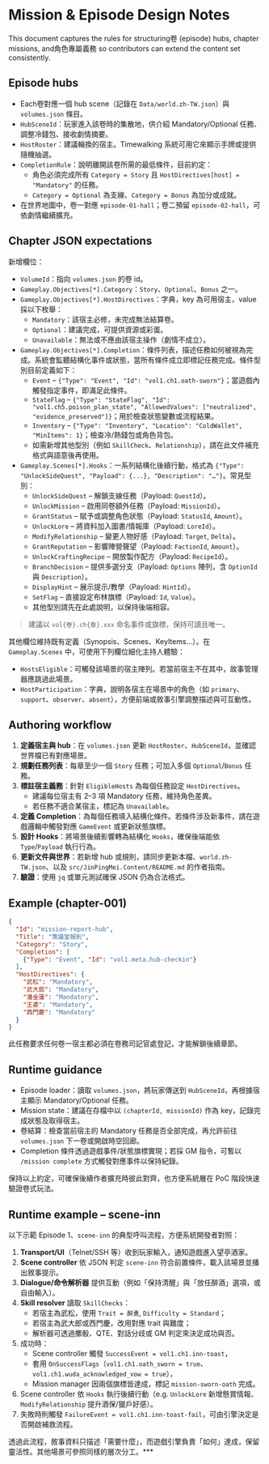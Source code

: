 # Mission & Episode Design Notes

This document captures the rules for structuring卷 (episode) hubs, chapter missions, and角色專屬義務 so contributors can extend the content set consistently.

## Episode hubs

- Each卷對應一個 hub scene（記錄在 `Data/world.zh-TW.json`）與 `volumes.json` 條目。
- `HubSceneId`：玩家進入該卷時的集散地，供介紹 Mandatory/Optional 任務、調整冷錢包、接收劇情摘要。
- `HostRoster`：建議輪換的宿主。Timewalking 系統可用它來顯示手牌或提供隨機抽選。
- `CompletionRule`：說明離開該卷所需的最低條件，目前約定：
  - 角色必須完成所有 `Category = Story` 且 `HostDirectives[host] = "Mandatory"` 的任務。
  - `Category = Optional` 為支線、`Category = Bonus` 為加分或成就。
- 在世界地圖中，卷一對應 `episode-01-hall`；卷二預留 `episode-02-hall`，可依劇情繼續擴充。

## Chapter JSON expectations

新增欄位：

- `VolumeId`：指向 `volumes.json` 的卷 id。
- `Gameplay.Objectives[*].Category`：`Story`、`Optional`、`Bonus` 之一。
- `Gameplay.Objectives[*].HostDirectives`：字典，key 為可用宿主，value 採以下枚舉：
  - `Mandatory`：該宿主必修，未完成無法結算卷。
  - `Optional`：建議完成，可提供資源或彩蛋。
  - `Unavailable`：無法或不應由該宿主操作（劇情不成立）。
- `Gameplay.Objectives[*].Completion`：條件列表，描述任務如何被視為完成。系統會監聽結構化事件或狀態，當所有條件成立即標記任務完成。條件型別目前定義如下：
  - `Event` – `{"Type": "Event", "Id": "vol1.ch1.oath-sworn"}`；當遊戲內觸發指定事件，即滿足此條件。
  - `StateFlag` – `{"Type": "StateFlag", "Id": "vol1.ch5.poison_plan_state", "AllowedValues": ["neutralized", "evidence_preserved"]}`；用於檢查狀態變數或流程結果。
  - `Inventory` – `{"Type": "Inventory", "Location": "ColdWallet", "MinItems": 1}`；檢查冷/熱錢包或角色背包。
  - 如需新增其他型別（例如 `SkillCheck`、`Relationship`），請在此文件補充格式與語意後再使用。
- `Gameplay.Scenes[*].Hooks`：一系列結構化後續行動，格式為 `{"Type": "UnlockSideQuest", "Payload": {...}, "Description": "…"}`。常見型別：
  - `UnlockSideQuest` – 解鎖支線任務（Payload: `QuestId`）。
  - `UnlockMission` – 啟用同卷額外任務（Payload: `MissionId`）。
  - `GrantStatus` – 賦予或調整角色狀態（Payload: `StatusId`, `Amount`）。
  - `UnlockLore` – 將資料加入圖書/情報庫（Payload: `LoreId`）。
  - `ModifyRelationship` – 變更人物好感（Payload: `Target`, `Delta`）。
  - `GrantReputation` – 影響陣營聲望（Payload: `FactionId`, `Amount`）。
  - `UnlockCraftingRecipe` – 開放製作配方（Payload: `RecipeId`）。
  - `BranchDecision` – 提供多選分支（Payload: `Options` 陣列，含 `OptionId` 與 `Description`）。
  - `DisplayHint` – 展示提示/教學（Payload: `HintId`）。
  - `SetFlag` – 直接設定布林旗標（Payload: `Id`, `Value`）。
  - 其他型別請先在此處說明，以保持後端相容。

> 建議以 `vol{卷}.ch{章}.xxx` 命名事件或旗標，保持可讀且唯一。

其他欄位維持既有定義（Synopsis、Scenes、KeyItems…）。在 `Gameplay.Scenes` 中，可使用下列欄位細化主持人體驗：

- `HostsEligible`：可觸發該場景的宿主陣列。若當前宿主不在其中，故事管理器應跳過此場景。
- `HostParticipation`：字典，說明各宿主在場景中的角色（如 `primary`、`support`、`observer`、`absent`），方便前端或敘事引擎調整描述與可互動性。

## Authoring workflow

1. **定義宿主與 hub**：在 `volumes.json` 更新 `HostRoster`、`HubSceneId`，並確認世界檔已有對應場景。
2. **規劃任務列表**：每章至少一個 `Story` 任務；可加入多個 `Optional`/`Bonus` 任務。
3. **標註宿主義務**：針對 `EligibleHosts` 為每個任務設定 `HostDirectives`。
   - 建議每位宿主有 2–3 項 Mandatory 任務，維持角色差異。
   - 若任務不適合某宿主，標記為 `Unavailable`。
4. **定義 Completion**：為每個任務填入結構化條件。若條件涉及新事件，請在遊戲邏輯中觸發對應 `GameEvent` 或更新狀態旗標。
5. **設計 Hooks**：將場景後續影響轉為結構化 `Hooks`，確保後端能依 `Type`/`Payload` 執行行為。
6. **更新文件與世界**：若新增 hub 或規則，請同步更新本檔、`world.zh-TW.json`、以及 `src/JinPingMei.Content/README.md` 的作者指南。
7. **驗證**：使用 `jq` 或單元測試確保 JSON 仍為合法格式。

## Example (chapter-001)

```json
{
  "Id": "mission-report-hub",
  "Title": "策議堂報到",
  "Category": "Story",
  "Completion": [
    {"Type": "Event", "Id": "vol1.meta.hub-checkin"}
  ],
  "HostDirectives": {
    "武松": "Mandatory",
    "武大郎": "Mandatory",
    "潘金蓮": "Mandatory",
    "王婆": "Mandatory",
    "西門慶": "Mandatory"
  }
}
```

此任務要求任何卷一宿主都必須在卷務司記官處登記，才能解鎖後續章節。

## Runtime guidance

- Episode loader：讀取 `volumes.json`，將玩家傳送到 `HubSceneId`，再根據宿主顯示 Mandatory/Optional 任務。
- Mission state：建議在存檔中以 `(chapterId, missionId)` 作為 key，記錄完成狀態及取得宿主。
- 卷結算：檢查當前宿主的 Mandatory 任務是否全部完成，再允許前往 `volumes.json` 下一卷或開啟時空回廊。
- Completion 條件透過遊戲事件/狀態旗標實現；若採 GM 指令，可暫以 `/mission complete` 方式觸發對應事件以保持紀錄。

保持以上約定，可確保後續作者擴充時彼此對齊，也方便系統層在 PoC 階段快速驗證卷式玩法。

## Runtime example – scene-inn

以下示範 Episode 1、`scene-inn` 的典型呼叫流程，方便系統開發者對照：

1. **Transport/UI**（Telnet/SSH 等）收到玩家輸入，通知遊戲進入望亭酒家。
2. **Scene controller** 依 JSON 判定 `scene-inn` 符合前置條件，載入該場景並播出敘事提示。
3. **Dialogue/命令解析器** 提供互動（例如「保持清醒」與「放任醉酒」選項，或自由輸入）。
4. **Skill resolver** 讀取 `SkillChecks`：
   - 若宿主為武松，使用 `Trait = 醉勇`, `Difficulty = Standard`；
   - 若宿主為武大郎或西門慶，改用對應 trait 與難度；
   - 解析器可透過擲骰、QTE、對話分歧或 GM 判定來決定成功與否。
5. 成功時：
   - Scene controller 觸發 `SuccessEvent = vol1.ch1.inn-toast`，
   - 套用 `OnSuccessFlags`（`vol1.ch1.oath_sworn = true`、`vol1.ch1.wuda_acknowledged_vow = true`），
   - Mission manager 因兩個旗標皆達成，標記 `mission-sworn-oath` 完成。
6. Scene controller 依 `Hooks` 執行後續行動（e.g. `UnlockLore` 新增懸賞情報、`ModifyRelationship` 提升酒保/獵戶好感）。
7. 失敗時則觸發 `FailureEvent = vol1.ch1.inn-toast-fail`，可由引擎決定是否開啟補救流程。

透過此流程，敘事資料只描述「需要什麼」，而遊戲引擎負責「如何」達成，保留靈活性。其他場景可參照同樣的層次分工。***
